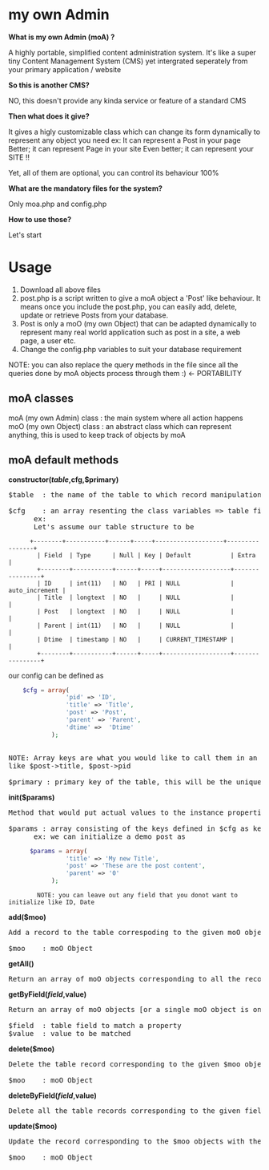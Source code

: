my own Admin
============

**What is my own Admin (moA) ?**


A highly portable, simplified content administration system. It's like a super tiny Content Management System (CMS) yet
intergrated seperately from your primary application / website

**So this is another CMS?**

NO, this doesn't provide any kinda service or feature of a standard CMS

**Then what does it give?**

It gives a higly customizable class which can change its form dynamically to represent any object you need
ex: It can represent a Post in your page
    Better; it can represent Page in your site
    Even better; it can represent your SITE !!
    
Yet, all of them are optional, you can control its behaviour 100%

**What are the mandatory files for the system?**

Only moa.php and config.php

**How to use those?**

Let's start


Usage
=====

1.	Download all above files
2.	post.php is a script written to give a moA object a 'Post' like behaviour. It means once you include the post.php,
you can easily add, delete, update or retrieve Posts from your database.
3.	Post is only a moO (my own Object) that can be adapted dynamically to represent many real world application such as post in a site, a web page, a user etc.
4.	Change the config.php variables to suit your database requirement

NOTE: you can also replace the query methods in the file since all the queries done by moA objects process through them :) <- PORTABILITY

moA classes
-----------

moA (my own Admin) class  : the main system where all action happens
moO (my own Object) class : an abstract class which can represent anything, this is used to keep track of objects by moA 

moA default methods
-------------------

**constructor($table,$cfg,$primary)**

<pre>
$table	: the name of the table to which record manipulation should be done

$cfg 	: an array resenting the class variables => table fields
	  ex: 
	  Let's assume our table structure to be
</pre>
	  
```
	  +--------+-----------+------+-----+-------------------+----------------+
		| Field  | Type      | Null | Key | Default           | Extra          |
		+--------+-----------+------+-----+-------------------+----------------+
		| ID     | int(11)   | NO   | PRI | NULL              | auto_increment |
		| Title  | longtext  | NO   |     | NULL              |                |
		| Post   | longtext  | NO   |     | NULL              |                |
		| Parent | int(11)   | NO   |     | NULL              |                |
		| Dtime  | timestamp | NO   |     | CURRENT_TIMESTAMP |                |
		+--------+-----------+------+-----+-------------------+----------------+
```

  our config can be defined as 
	
```php
	$cfg = array(
                'pid' => 'ID',
                'title' => 'Title',
                'post' => 'Post',
                'parent' => 'Parent',
                'dtime' =>  'Dtime'        
            );
```

<pre>            
NOTE: Array keys are what you would like to call them in an object. You are free to relace them but array values should be exactly matching to those field of the given table
like $post->title, $post->pid

$primary : primary key of the table, this will be the unique identification of the object
</pre>

**init($params)**

<pre>
Method that would put actual values to the instance properties of moO

$params	: array consisting of the keys defined in $cfg as keys and the values to put in table as values of the array
	  ex: we can initialize a demo post as
</pre>

```php
	  $params = array(
                'title' => 'My new Title',
                'post' => 'These are the post content',
                'parent' => '0'        
            );
```  
            NOTE: you can leave out any field that you donot want to initialize like ID, Date

  
**add($moo)**

<pre>
Add a record to the table correspoding to the given moO object

$moo 	: moO Object
</pre>

**getAll()**

<pre>
Return an array of moO objects corresponding to all the records in the table
</pre>

**getByField($field,$value)**

<pre>
Return an array of moO objects [or a single moO object is only 1 record is found]

$field	: table field to match a property
$value	: value to be matched
</pre>

**delete($moo)**

<pre>
Delete the table record corresponding to the given $moo object

$moo	: moO Object
</pre>

**deleteByField($field,$value)**

<pre>
Delete all the table records corresponding to the given field/value pair
</pre>

**update($moo)**

<pre>
Update the record corresponding to the $moo objects with the changed values

$moo	: moO Object
</pre>


